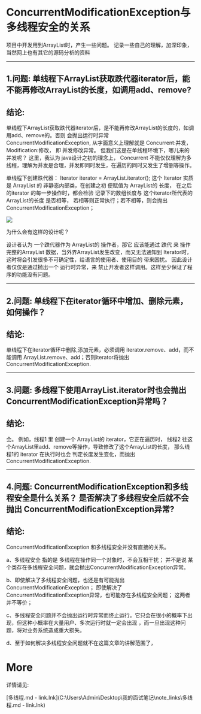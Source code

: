 # ConcurrentModificationException与多线程安全的关系



项目中开发用到ArrayList时，产生一些问题。 记录一些自己的理解，加深印象，当然网上也有其它的源码分析的资料

---------------

## 1.问题: 单线程下ArrayList获取跌代器iterator后，能不能再修改ArrayList的长度，如调用add、remove?

## 结论:

单线程下ArrayList获取跌代器iterator后，是不能再修改ArrayList的长度的，如调用add、remove的。否则 会抛出运行时异常 ConcurrentModificationException, 从字面意义上理解就是 Concurrent:并发，Modification:修改， 即 并发修改异常。 但我们这是在单线程环境下，哪儿来的并发呢？  这里，我认为 java设计之初的理念上， Concurrent 不能仅仅理解为多线程，理解为并发是合理，并发即同时发生，在遍历的同时又发生了增删等操作。

单线程下创建跌代器： Iterator iterator = ArrayList.iterator(); 这个 Iterator 实质是 ArrayList 的 非静态内部类，在创建之初 便赋值为 ArrayList的 长度， 在之后 的iterator 的每一步操作时，都会检验 记录下的数组长度与 这个iterator所代表的ArrayList的长度 是否相等， 若相等则正常执行；若不相等，则会抛出ConcurrentModificationException；  

![](C:\Users\Admin\Pictures\面试笔记截图\Iterator_ArrayList.png)

为什么会有这样的设计呢？

设计者认为 一个跌代器作为 ArrayList的 操作者，那它 应该能通过 跌代 来 操作完整的ArrayList 数据，当外界ArrayList发生改变，而又无法通知到 Iterator时，这时将会引发很多不可确定性，给语言的使用者、使用目的 带来困扰。 因此设计者仅仅是通过抛出一个 运行时异常，来 禁止开发者这样调用。这样至少保证了程序的功能没有问题。

------------

## 2.问题: 单线程下在iterator循环中增加、删除元素，如何操作？

## 结论:

单线程下在iterator循环中删除,添加元素，必须调用 iterator.remove、add，而不能调用 ArrayList.remove、add；否则iterator将抛出ConcurrentModificationException.

-----------------

## 3.问题: 多线程下使用ArrayList.iterator时也会抛出 ConcurrentModificationException异常吗？

## 结论:

会。 例如，线程1 里 创建一个 ArrayList的 iterator，它正在遍历时， 线程2 往这个ArrayList里add、remove等操作，导致修改了这个ArrayList的长度， 那么线程1的 iterator 在执行时也会 判定长度发生变化，而抛出ConcurrentModificationException.

--------------

## 4.问题: ConcurrentModificationException和多线程安全是什么关系？ 是否解决了多线程安全后就不会抛出 ConcurrentModificationException异常?

## 结论:

ConcurrentModificationException 和多线程安全并没有直接的关系。

a、多线程安全 指的是 多线程在操作同一个对象时，不会互相干扰； 并不是说 某个类存在多线程安全问题，就会抛出ConcurrentModificationException异常。 

b、即使解决了多线程安全问题，也还是有可能抛出ConcurrentModificationException； 即使解决了 ConcurrentModificationException异常，也可能存在多线程安全问题； 这两者并不等价；

c、多线程安全问题并不会抛出运行时异常而终止运行。它只会在很小的概率下出现，但这种小概率在大量用户、多次运行时就一定会出现 ，而一旦出现这种问题，将对业务系统造成重大损失。

d、至于如何解决多线程安全问题就不在这篇文章的讲解范围了，

# More

详情请见:

 [多线程.md - link.lnk](C:\Users\Admin\Desktop\我的面试笔记\note_links\多线程.md - link.lnk) 